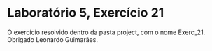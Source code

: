# Laboratório 5, Exercício 21

O exercício resolvido dentro da pasta project, com o nome Exerc_21.
Obrigado Leonardo Guimarães.
